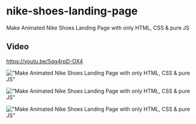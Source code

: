 # nike-shoes-landing-page
 Make Animated Nike Shoes Landing Page with only HTML, CSS & pure JS

## Video

https://youtu.be/5qg4rpD-OX4

!["Make Animated Nike Shoes Landing Page with only HTML, CSS & pure JS"](https://raw.githubusercontent.com/trananhtuat/nike-shoes-landing-page/main/Screenshot_1.png "Make Animated Nike Shoes Landing Page with only HTML, CSS & pure JS")

!["Make Animated Nike Shoes Landing Page with only HTML, CSS & pure JS"](https://raw.githubusercontent.com/trananhtuat/nike-shoes-landing-page/main/Screenshot_2.png "Make Animated Nike Shoes Landing Page with only HTML, CSS & pure JS")

!["Make Animated Nike Shoes Landing Page with only HTML, CSS & pure JS"](https://raw.githubusercontent.com/trananhtuat/nike-shoes-landing-page/main/Screenshot_3.png "Make Animated Nike Shoes Landing Page with only HTML, CSS & pure JS")